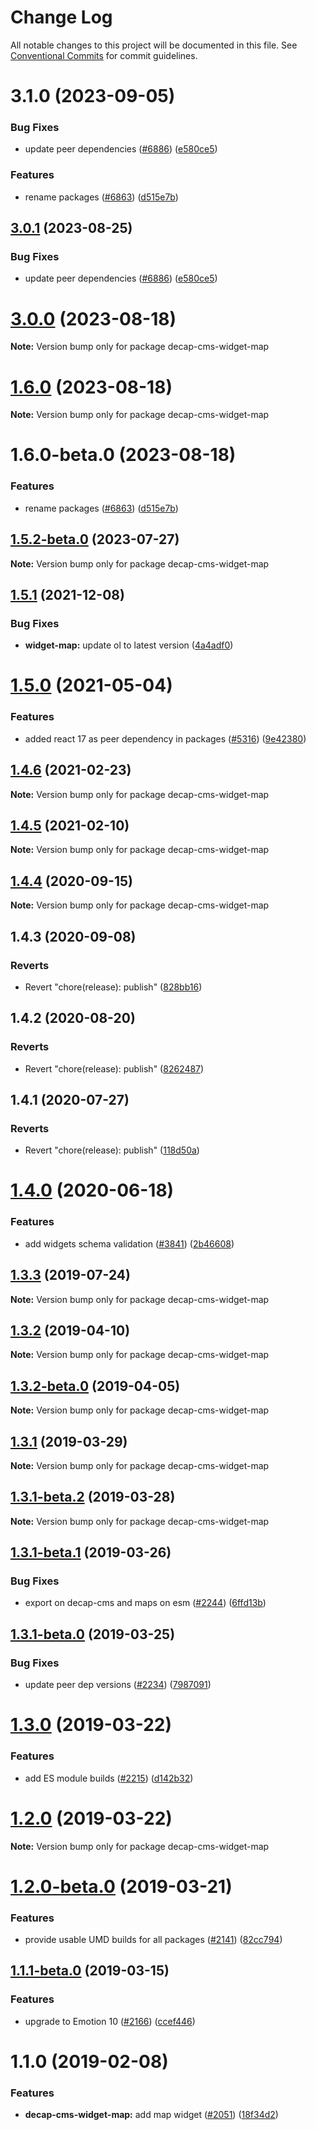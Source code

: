 # Change Log

All notable changes to this project will be documented in this file.
See [Conventional Commits](https://conventionalcommits.org) for commit guidelines.

# 3.1.0 (2023-09-05)


### Bug Fixes

* update peer dependencies ([#6886](https://github.com/decaporg/decap-cms/issues/6886)) ([e580ce5](https://github.com/decaporg/decap-cms/commit/e580ce52ce5f80fa040e8fbcab7fed0744f4f695))


### Features

* rename packages ([#6863](https://github.com/decaporg/decap-cms/issues/6863)) ([d515e7b](https://github.com/decaporg/decap-cms/commit/d515e7bd33216a775d96887b08c4f7b1962941bb))





## [3.0.1](https://github.com/decaporg/decap-cms/compare/decap-cms-widget-map@3.0.0...decap-cms-widget-map@3.0.1) (2023-08-25)


### Bug Fixes

* update peer dependencies ([#6886](https://github.com/decaporg/decap-cms/issues/6886)) ([e580ce5](https://github.com/decaporg/decap-cms/commit/e580ce52ce5f80fa040e8fbcab7fed0744f4f695))





# [3.0.0](https://github.com/decaporg/decap-cms/compare/decap-cms-widget-map@1.6.0...decap-cms-widget-map@3.0.0) (2023-08-18)

**Note:** Version bump only for package decap-cms-widget-map





# [1.6.0](https://github.com/decaporg/decap-cms/compare/decap-cms-widget-map@1.6.0-beta.0...decap-cms-widget-map@1.6.0) (2023-08-18)

**Note:** Version bump only for package decap-cms-widget-map





# 1.6.0-beta.0 (2023-08-18)


### Features

* rename packages ([#6863](https://github.com/decaporg/decap-cms/issues/6863)) ([d515e7b](https://github.com/decaporg/decap-cms/commit/d515e7bd33216a775d96887b08c4f7b1962941bb))





## [1.5.2-beta.0](https://github.com/decaporg/decap-cms/compare/decap-cms-widget-map@1.5.1...decap-cms-widget-map@1.5.2-beta.0) (2023-07-27)

**Note:** Version bump only for package decap-cms-widget-map





## [1.5.1](https://github.com/decaporg/decap-cms/compare/decap-cms-widget-map@1.5.0...decap-cms-widget-map@1.5.1) (2021-12-08)


### Bug Fixes

* **widget-map:** update ol to latest version ([4a4adf0](https://github.com/decaporg/decap-cms/commit/4a4adf0dbd592639a3aab478c43bcc181657552e))





# [1.5.0](https://github.com/decaporg/decap-cms/tree/master/packages/decap-cms-widget-map/compare/decap-cms-widget-map@1.4.6...decap-cms-widget-map@1.5.0) (2021-05-04)


### Features

* added react 17 as peer dependency in packages ([#5316](https://github.com/decaporg/decap-cms/tree/master/packages/decap-cms-widget-map/issues/5316)) ([9e42380](https://github.com/decaporg/decap-cms/tree/master/packages/decap-cms-widget-map/commit/9e423805707321396eec137f5b732a5b07a0dd3f))





## [1.4.6](https://github.com/decaporg/decap-cms/tree/master/packages/decap-cms-widget-map/compare/decap-cms-widget-map@1.4.5...decap-cms-widget-map@1.4.6) (2021-02-23)

**Note:** Version bump only for package decap-cms-widget-map





## [1.4.5](https://github.com/decaporg/decap-cms/tree/master/packages/decap-cms-widget-map/compare/decap-cms-widget-map@1.4.4...decap-cms-widget-map@1.4.5) (2021-02-10)

**Note:** Version bump only for package decap-cms-widget-map





## [1.4.4](https://github.com/decaporg/decap-cms/tree/master/packages/decap-cms-widget-map/compare/decap-cms-widget-map@1.4.3...decap-cms-widget-map@1.4.4) (2020-09-15)

**Note:** Version bump only for package decap-cms-widget-map





## 1.4.3 (2020-09-08)


### Reverts

* Revert "chore(release): publish" ([828bb16](https://github.com/decaporg/decap-cms/tree/master/packages/decap-cms-widget-map/commit/828bb16415b8c22a34caa19c50c38b24ffe9ceae))





## 1.4.2 (2020-08-20)


### Reverts

* Revert "chore(release): publish" ([8262487](https://github.com/decaporg/decap-cms/tree/master/packages/decap-cms-widget-map/commit/82624879ccbcb16610090041db28f00714d924c8))





## 1.4.1 (2020-07-27)


### Reverts

* Revert "chore(release): publish" ([118d50a](https://github.com/decaporg/decap-cms/tree/master/packages/decap-cms-widget-map/commit/118d50a7a70295f25073e564b5161aa2b9883056))





# [1.4.0](https://github.com/decaporg/decap-cms/tree/master/packages/decap-cms-widget-map/compare/decap-cms-widget-map@1.3.3...decap-cms-widget-map@1.4.0) (2020-06-18)


### Features

* add widgets schema validation ([#3841](https://github.com/decaporg/decap-cms/tree/master/packages/decap-cms-widget-map/issues/3841)) ([2b46608](https://github.com/decaporg/decap-cms/tree/master/packages/decap-cms-widget-map/commit/2b46608f86d22c8ad34f75e396be7c34462d9e99))





## [1.3.3](https://github.com/decaporg/decap-cms/tree/master/packages/decap-cms-widget-map/compare/decap-cms-widget-map@1.3.2...decap-cms-widget-map@1.3.3) (2019-07-24)

**Note:** Version bump only for package decap-cms-widget-map





## [1.3.2](https://github.com/decaporg/decap-cms/tree/master/packages/decap-cms-widget-map/compare/decap-cms-widget-map@1.3.2-beta.0...decap-cms-widget-map@1.3.2) (2019-04-10)

**Note:** Version bump only for package decap-cms-widget-map





## [1.3.2-beta.0](https://github.com/decaporg/decap-cms/tree/master/packages/decap-cms-widget-map/compare/decap-cms-widget-map@1.3.1...decap-cms-widget-map@1.3.2-beta.0) (2019-04-05)

**Note:** Version bump only for package decap-cms-widget-map





## [1.3.1](https://github.com/decaporg/decap-cms/tree/master/packages/decap-cms-widget-map/compare/decap-cms-widget-map@1.3.1-beta.2...decap-cms-widget-map@1.3.1) (2019-03-29)

**Note:** Version bump only for package decap-cms-widget-map





## [1.3.1-beta.2](https://github.com/decaporg/decap-cms/tree/master/packages/decap-cms-widget-map/compare/decap-cms-widget-map@1.3.1-beta.1...decap-cms-widget-map@1.3.1-beta.2) (2019-03-28)

**Note:** Version bump only for package decap-cms-widget-map





## [1.3.1-beta.1](https://github.com/decaporg/decap-cms/tree/master/packages/decap-cms-widget-map/compare/decap-cms-widget-map@1.3.1-beta.0...decap-cms-widget-map@1.3.1-beta.1) (2019-03-26)


### Bug Fixes

* export on decap-cms and maps on esm ([#2244](https://github.com/decaporg/decap-cms/tree/master/packages/decap-cms-widget-map/issues/2244)) ([6ffd13b](https://github.com/decaporg/decap-cms/tree/master/packages/decap-cms-widget-map/commit/6ffd13b))





## [1.3.1-beta.0](https://github.com/decaporg/decap-cms/tree/master/packages/decap-cms-widget-map/compare/decap-cms-widget-map@1.3.0...decap-cms-widget-map@1.3.1-beta.0) (2019-03-25)


### Bug Fixes

* update peer dep versions ([#2234](https://github.com/decaporg/decap-cms/tree/master/packages/decap-cms-widget-map/issues/2234)) ([7987091](https://github.com/decaporg/decap-cms/tree/master/packages/decap-cms-widget-map/commit/7987091))





# [1.3.0](https://github.com/decaporg/decap-cms/tree/master/packages/decap-cms-widget-map/compare/decap-cms-widget-map@1.2.0...decap-cms-widget-map@1.3.0) (2019-03-22)


### Features

* add ES module builds ([#2215](https://github.com/decaporg/decap-cms/tree/master/packages/decap-cms-widget-map/issues/2215)) ([d142b32](https://github.com/decaporg/decap-cms/tree/master/packages/decap-cms-widget-map/commit/d142b32))





# [1.2.0](https://github.com/decaporg/decap-cms/tree/master/packages/decap-cms-widget-map/compare/decap-cms-widget-map@1.2.0-beta.0...decap-cms-widget-map@1.2.0) (2019-03-22)

**Note:** Version bump only for package decap-cms-widget-map





# [1.2.0-beta.0](https://github.com/decaporg/decap-cms/tree/master/packages/decap-cms-widget-map/compare/decap-cms-widget-map@1.1.1-beta.0...decap-cms-widget-map@1.2.0-beta.0) (2019-03-21)


### Features

* provide usable UMD builds for all packages ([#2141](https://github.com/decaporg/decap-cms/tree/master/packages/decap-cms-widget-map/issues/2141)) ([82cc794](https://github.com/decaporg/decap-cms/tree/master/packages/decap-cms-widget-map/commit/82cc794))





## [1.1.1-beta.0](https://github.com/decaporg/decap-cms/tree/master/packages/decap-cms-widget-map/compare/decap-cms-widget-map@1.1.0...decap-cms-widget-map@1.1.1-beta.0) (2019-03-15)


### Features

* upgrade to Emotion 10 ([#2166](https://github.com/decaporg/decap-cms/tree/master/packages/decap-cms-widget-map/issues/2166)) ([ccef446](https://github.com/decaporg/decap-cms/tree/master/packages/decap-cms-widget-map/commit/ccef446))





# 1.1.0 (2019-02-08)


### Features

* **decap-cms-widget-map:** add map widget ([#2051](https://github.com/decaporg/decap-cms/tree/master/packages/decap-cms-widget-map/issues/2051)) ([18f34d2](https://github.com/decaporg/decap-cms/tree/master/packages/decap-cms-widget-map/commit/18f34d2))
